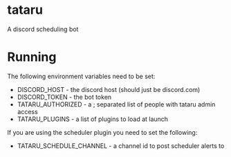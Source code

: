 # tataru
A discord scheduling bot

# Running

The following environment variables need to be set:

* DISCORD_HOST - the discord host (should just be discord.com)
* DISCORD_TOKEN - the bot token
* TATARU_AUTHORIZED - a ; separated list of people with tataru admin access
* TATARU_PLUGINS - a list of plugins to load at launch

If you are using the scheduler plugin you need to set the following:

* TATARU_SCHEDULE_CHANNEL - a channel id to post scheduler alerts to
